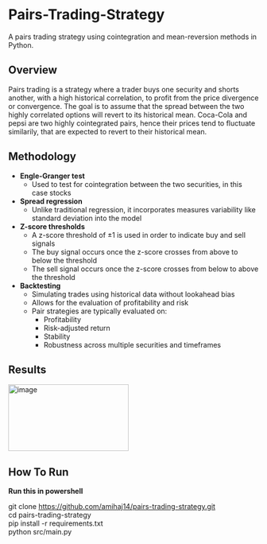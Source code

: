 # Pairs-Trading-Strategy

A pairs trading strategy using cointegration and mean-reversion methods in Python.

## Overview
Pairs trading is a strategy where a trader buys one security and shorts another, with a high historical correlation, to profit from the price divergence or convergence. The goal is to assume that the spread between the two highly correlated options will revert to its historical mean. Coca-Cola and pepsi are two highly cointegrated pairs, hence their prices tend to fluctuate similarily, that are expected to revert to their historical mean.

## Methodology
- **Engle-Granger test**
  - Used to test for cointegration between the two securities, in this case stocks
- **Spread regression**
  - Unlike traditional regression, it incorporates measures variability like standard deviation into the model
- **Z-score thresholds**
  - A z-score threshold of ±1 is used in order to indicate buy and sell signals
  - The buy signal occurs once the z-score crosses from above to below the threshold
  - The sell signal occurs once the z-score crosses from below to above the threshold
- **Backtesting**
  - Simulating trades using historical data without lookahead bias
  - Allows for the evaluation of profitability and risk
  - Pair strategies are typically evaluated on:
      - Profitability
      - Risk-adjusted return
      - Stability
      - Robustness across multiple securities and timeframes

## Results
<img width="242" height="134" alt="image" src="https://github.com/user-attachments/assets/69822c8e-3daf-4a9a-8b9f-401fab163cab" />

## How To Run
**Run this in powershell** <br/>

git clone https://github.com/amihaj14/pairs-trading-strategy.git <br/>
cd pairs-trading-strategy <br/>
pip install -r requirements.txt <br/>
python src/main.py <br/>
